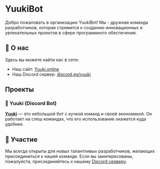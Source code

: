 # YuukiBot

Добро пожаловать в организацию YuukiBot! Мы - дружная команда разработчиков, которая стремится к созданию инновационных и увлекательных проектов в сфере программного обеспечения.

## 🌸 О нас
Здесь вы можете найти нас в сети:
- Наш сайт: [Yuuki.online](https://yuuki.online)
- Наш Discord сервер: [discord.gg/yuuki](https://discord.gg/dHFSJFEfjw)

## Проекты

### 🐒 Yuuki (Discord Bot)
[**Yuuki**](https://github.com/mirvisss/Yuuki/blob/main) — это небольшой бот с кучкой команд и своей экономикой. Он работает на слеш командах, что его использование окажется куда удобнее.

## 🥳 Участие
Мы всегда открыты для новых талантливых разработчиков, желающих присоединиться к нашей команде. Если вы заинтересованы, пожалуйста, присоединяйтесь к нашему [Discord серверу](https://discord.gg/dHFSJFEfjw).
